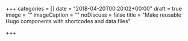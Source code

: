 +++
categories = []
date = "2018-04-20T00:20:02+00:00"
draft = true
image = ""
imageCaption = ""
noDiscuss = false
title = "Make reusable Hugo components with shortcodes and data files"

+++
